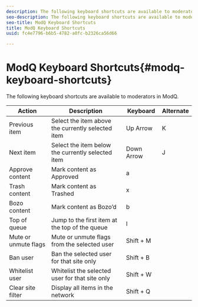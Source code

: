 ```yaml
---
description: The following keyboard shortcuts are available to moderators in ModQ.
seo-description: The following keyboard shortcuts are available to moderators in ModQ.
seo-title: ModQ Keyboard Shortcuts
title: ModQ Keyboard Shortcuts
uuid: fc4e7796-b6b5-4782-a0fc-b2326ca56d66

---
```


# ModQ Keyboard Shortcuts{#modq-keyboard-shortcuts}

The following keyboard shortcuts are available to moderators in ModQ.

|  Action | Description | Keyboard | Alternate |
|---|---|---|---|
|  Previous item | Select the item above the currently selected item | Up Arrow | K |
|  Next item | Select the item below the currently selected item | Down Arrow | J |
|  Approve content | Mark content as Approved | a | |
|  Trash content | Mark content as Trashed | x | |
|  Bozo content | Mark content as Bozo’d | b | |
|  Top of queue | Jump to the first item at the top of the queue | l | |
|  Mute or unmute flags | Mute or unmute flags from the selected user | Shift + M | |
|  Ban user | Ban the selected user for that site only | Shift + B | |
|  Whitelist user | Whitelist the selected user for that site only | Shift + W | |
|  Clear site filter | Display all items in the network | Shift + Q | |

